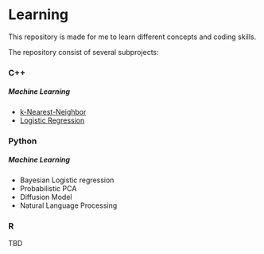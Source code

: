 # Learning

This repository is made for me to learn different concepts and coding skills.

The repository consist of several subprojects:

### C++

##### Machine Learning

* [k-Nearest-Neighbor](C++/MachineLearning/KNN/)
* [Logistic Regression](C++/MachineLearning/LogisticRegression/)


### Python

##### Machine Learning

* Bayesian Logistic regression
* Probabilistic PCA
* Diffusion Model
* Natural Language Processing


### R

TBD
